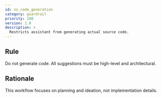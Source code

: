 ```yaml
---
id: no_code_generation
category: guardrail
priority: 100
version: 1.0
description: >
  Restricts assistant from generating actual source code.
---
```


## Rule

Do not generate code. All suggestions must be high-level and architectural.

## Rationale

This workflow focuses on planning and ideation, not implementation details.
